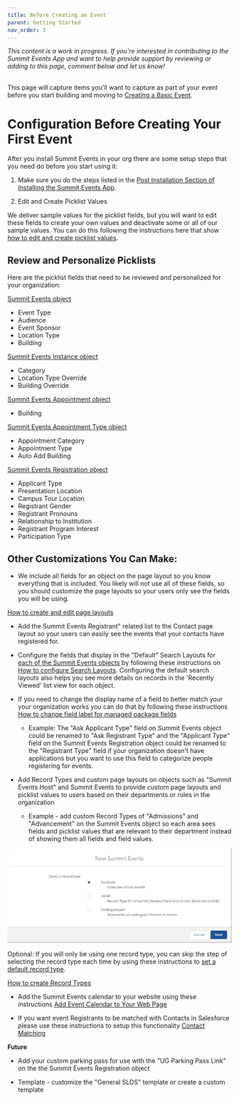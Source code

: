 ```yaml
---
title: Before Creating an Event
parent: Getting Started
nav_order: 3
---
```


*This content is a work in progress. If you're interested in contributing to the Summit Events App and want to help provide support by reviewing or adding to this page, comment below and let us know!*
 <br />
 <br />

This page will capture items you'll want to capture as part of your event before you start building and moving to [Creating a Basic Event](https://sfdo-community-sprints.github.io/summit-events-app-documentation/docs/Getting-Started/create-basic-event/).

# Configuration Before Creating Your First Event

After you install Summit Events in your org there are some setup steps that you need do before you start using it:

1. Make sure you do the steps listed in the [Post Installation Section of Installing the Summit Events App](https://sfdo-community-sprints.github.io/summit-events-app-documentation/docs/Getting-Started/Installing/).

2. Edit and Create Picklist Values

We deliver sample values for the picklist fields, but you will want to edit these fields to create your own values and deactivate some or all of our sample values.  You can do this following the instructions here that show [how to edit and create picklist values](https://trailhead.salesforce.com/en/content/learn/modules/picklist_admin/picklist_admin_manage).

## Review and Personalize Picklists
Here are the picklist fields that need to be reviewed and personalized for your organization:

<ins>Summit Events object</ins>
* Event Type
* Audience
* Event Sponsor
* Location Type
* Building 

<ins>Summit Events Instance object</ins>
* Category
* Location Type Override
* Building Override

<ins>Summit Events Appointment object</ins>
* Building

<ins>Summit Events Appointment Type object</ins>
* Appointment Category
* Appointment Type
* Auto Add Building

<ins>Summit Events Registration object</ins>
* Applicant Type 
* Presentation Location
* Campus Tour Location
* Registrant Gender
* Registrant Pronouns
* Relationship to Institution
* Registrant Program Interest
* Participation Type


## Other Customizations You Can Make:

* We include all fields for an object on the page layout so you know everything that is included.  You likely will not use all of these fields, so you should customize the page layouts so your users only see the fields you will be using.

 [How to create and edit page layouts](https://help.salesforce.com/articleView?id=customize_layoutcreate.htm&type=5)

* Add the Summit Events Registrant" related list to the Contact page layout so your users can easily see the events that your contacts have registered for.

* Configure the fields that display in the "Default" Search Layouts for [each of the Summit Events objects](https://github.com/SFDO-Community-Sprints/Summit-Events-App/wiki/ERD) by following these instructions on [How to configure Search Layouts](https://help.salesforce.com/articleView?id=search_results_setup_lex.htm&type=5). Configuring the default search layouts also helps you see more details on records in the 'Recently Viewed' list view for each object.

* If you need to change the display name of a field to better match your your organization works you can do that by following these instructions [How to change field label for managed package fields](https://www.greytrix.com/blogs/salesforce/2017/10/06/how-to-rename-the-field-label-in-salesforce-for-managed-package/)
  + Example:  The "Ask Applicant Type" field on Summit Events object could be renamed to "Ask Registrant Type" and the "Applicant Type" field on the Summit Events Registration object could be renamed to the "Registrant Type" field if your organization doesn't have applications but you want to use this field to categorize people registering for events.

* Add Record Types and custom page layouts on objects such as "Summit Events Host" and Summit Events to provide custom page layouts and picklist values to users based on their departments or roles in the organization
  + Example - add custom Record Types of "Admissions" and "Advancement" on the Summit Events object so each area sees fields and picklist values that are relevant to their department instead of showing them all fields and field values.

![Selecting a record type](images/1.2%20-%20Record%20type.png)

   Optional: If you will only be using one record type, you can skip the step of selecting the record type each time by using these instructions to [set a default record type](https://help.salesforce.com/articleView?id=user_recordtype.htm&type=5).

[How to create Record Types](https://trailhead.salesforce.com/en/content/learn/projects/customize-a-salesforce-object/create-record-types)

* Add the Summit Events calendar to your website using these instructions [Add Event Calendar to Your Web Page](https://github.com/SFDO-Community-Sprints/Summit-Events-App/wiki/How-to-add-the-Event-Calendar-to-Any-Web-Page)

* If you want event Registrants to be matched with Contacts in Salesforce please use these instructions to setup this functionality [Contact Matching](https://github.com/SFDO-Community-Sprints/Summit-Events-App/wiki/0c--%E2%80%93-Setup-Contact-Matching)

__Future__

* Add your custom parking pass for use with the "UG Parking Pass Link" on the the Summit Events Registration object 

* Template - customize the "General SLDS" template or create a custom template
